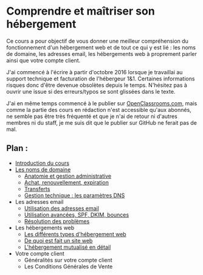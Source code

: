 # Comprendre et maîtriser son hébergement

Ce cours a pour objectif de vous donner une meilleur compréhension du fonctionnement d'un hébergement web et de tout ce qui y est lié : les noms de domaine, les adresses email, les hébergements web à proprement parler ainsi que votre compte client.

J'ai commencé à l'écrire à partir d'octobre 2016 lorsque je travaillai au support technique et facturation de l'hébergeur 1&1. Certaines informations risques donc d'être devenue obsolètes depuis le temps. N'hésitez pas à ouvrir une issue si des erreurs/typos se sont glissées dans le texte.

J'ai en même temps commencé à le publier sur [OpenClassrooms.com](https://openclassrooms.com), mais comme la partie des cours en rédaction n'est accessible qu'aux abonnés, ne semble pas être très fréquenté et que je n'ai de retour ni d'autres membres ni du staff, je me suis dit que le publier sur GitHub ne ferait pas de mal.

## Plan :

- [Introduction du cours](0_introduction.md)
- [Les noms de domaine](1-1_domaine_introduction.md)
	- [Anatomie et gestion administrative](1-2_domaine_anatomie_gestion_administrative.md)
	- [Achat, renouvellement, expiration](1-3_domaine_achat_renouvellement_expiration.md)
	- [Transferts](1-4_domaine_transferts.md)
	- [Gestion technique : les paramètres DNS](1-5_domaine_parametres_dns.md)
- Les adresses email
	- [Utilisation des adresses email](2-1_email_utilisation.md)
	- [Utilisation avancées, SPF, DKIM, bounces](2-2_email_utilisations_avancees.md)
	- [Résolution des problèmes](2-3_email_resolution_problemes.md)
- Les hébergements web
	- [Les différents types d'hébergement web](3-1_differents_types_hebergement_web.md)
	- [De quoi est fait un site web](3-2_de_quoi_est_fait_un_site_web.md)
	- [L'hébergement mutualisé en détail](3-3_hebergement_mutualise_en_details.md)
- Votre compte client
	- Généralités sur votre compte client
	- Les Conditions Générales de Vente
